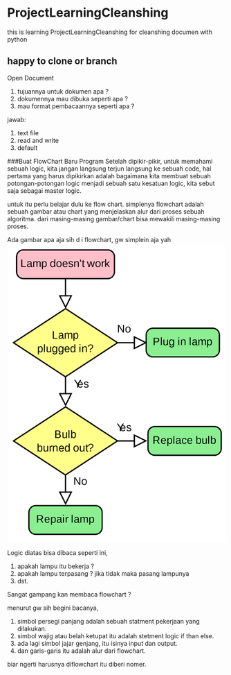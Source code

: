 # ProjectLearningCleanshing
this is learning ProjectLearningCleanshing for cleanshing documen with python
## happy to clone or branch

Open Document
1. tujuannya untuk dokumen apa ?
2. dokumennya mau dibuka seperti apa ?
3. mau format pembacaannya seperti apa ?

jawab:
1. text file
2. read and write
3. default

###Buat FlowChart Baru Program
Setelah dipikir-pikir, untuk memahami sebuah logic, kita jangan langsung terjun langsung ke sebuah code,
hal pertama yang harus dipikirkan adalah bagaimana kita membuat sebuah potongan-potongan logic menjadi sebuah
satu kesatuan logic, kita sebut saja sebagai master logic.


untuk itu perlu belajar dulu ke flow chart.
simplenya flowchart adalah sebuah gambar atau chart yang menjelaskan alur dari proses sebuah algoritma.
dari masing-masing gambar/chart bisa mewakili masing-masing proses.


Ada gambar apa aja sih d i flowchart, gw simplein aja yah
![alt text](LampFlowchart.png ) 


Logic diatas bisa dibaca seperti ini, 
1. apakah lampu itu bekerja ?
2. apakah lampu terpasang ? jika tidak maka pasang lampunya
3. dst. 

Sangat gampang kan membaca flowchart ?

menurut gw sih begini bacanya, 
1. simbol persegi panjang adalah sebuah statment pekerjaan yang dilakukan. 
2. simbol wajig atau belah ketupat itu adalah stetment logic if than else. 
3. ada lagi simbol jajar genjang, itu isinya input dan output. 
4. dan garis-garis itu adalah alur dari flowchart. 

biar ngerti harusnya diflowchart itu diberi nomer. 






